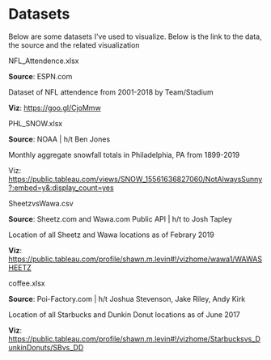 # Datasets
Below are some datasets I've used to visualize.  Below is the link to the data, the source and the related visualization

NFL_Attendence.xlsx

**Source**: ESPN.com

Dataset of NFL attendence from 2001-2018 by Team/Stadium

**Viz**: https://goo.gl/CjoMmw


PHL_SNOW.xlsx

**Source**: NOAA | h/t Ben Jones

Monthly aggregate snowfall totals in Philadelphia, PA from 1899-2019

Viz: https://public.tableau.com/views/SNOW_15561636827060/NotAlwaysSunny?:embed=y&:display_count=yes


SheetzvsWawa.csv

**Source**: Sheetz.com and Wawa.com Public API | h/t to Josh Tapley

Location of all Sheetz and Wawa locations as of Febrary 2019

**Viz**: https://public.tableau.com/profile/shawn.m.levin#!/vizhome/wawa1/WAWASHEETZ


coffee.xlsx

**Source**: Poi-Factory.com | h/t Joshua Stevenson, Jake Riley, Andy Kirk

Location of all Starbucks and Dunkin Donut locations as of June 2017

**Viz**: https://public.tableau.com/profile/shawn.m.levin#!/vizhome/Starbucksvs_DunkinDonuts/SBvs_DD
